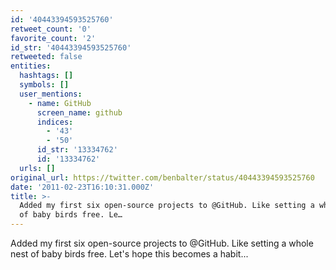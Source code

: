 ```yaml
---
id: '40443394593525760'
retweet_count: '0'
favorite_count: '2'
id_str: '40443394593525760'
retweeted: false
entities:
  hashtags: []
  symbols: []
  user_mentions:
    - name: GitHub
      screen_name: github
      indices:
        - '43'
        - '50'
      id_str: '13334762'
      id: '13334762'
  urls: []
original_url: https://twitter.com/benbalter/status/40443394593525760
date: '2011-02-23T16:10:31.000Z'
title: >-
  Added my first six open-source projects to @GitHub. Like setting a whole nest
  of baby birds free. Le…
---
```


Added my first six open-source projects to @GitHub. Like setting a whole nest of baby birds free. Let's hope this becomes a habit...